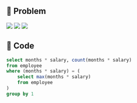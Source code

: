 ## 📌 Problem
![](image/2021-03-06-00-03-23.png)
![](image/2021-03-06-00-03-44.png)
![](image/2021-03-06-00-04-04.png)

## 📌 Code
```sql
select months * salary, count(months * salary)
from employee
where (months * salary) = (
    select max(months * salary)
    from employee
)
group by 1
```
